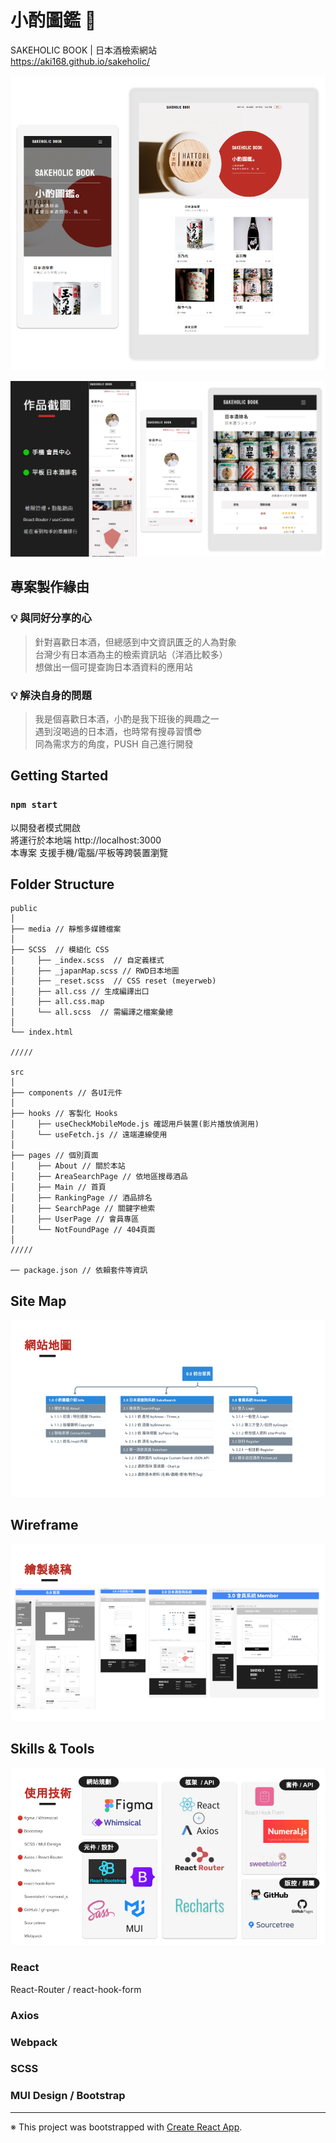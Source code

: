 # 小酌圖鑑 🍶
SAKEHOLIC BOOK | 日本酒檢索網站  
https://aki168.github.io/sakeholic/

![Image text](https://github.com/aki168/aki-cheng/raw/main/public/point4z.png)

![Image text](https://github.com/aki168/aki-cheng/raw/main/public/point2.png)


## 專案製作緣由

### 💡 與同好分享的心
>針對喜歡日本酒，但總感到中文資訊匱乏的人為對象  
台灣少有日本酒為主的檢索資訊站（洋酒比較多）  
想做出一個可提查詢日本酒資料的應用站  

### 💡 解決自身的問題
>我是個喜歡日本酒，小酌是我下班後的興趣之一  
遇到沒喝過的日本酒，也時常有搜尋習慣😎  
同為需求方的角度，PUSH 自己進行開發  



## Getting Started

### `npm start`
以開發者模式開啟  
將運行於本地端 http://localhost:3000  
本專案 支援手機/電腦/平板等跨裝置瀏覽  

## Folder Structure
```
public
│
├── media // 靜態多媒體檔案 
│
├── SCSS  // 模組化 CSS
│     ├── _index.scss  // 自定義樣式 
│     ├── _japanMap.scss // RWD日本地圖
│     ├── _reset.scss  // CSS reset (meyerweb)  
│     ├── all.css // 生成編譯出口
│     ├── all.css.map 
│     └── all.scss  // 需編譯之檔案彙總
│
└── index.html  

/////

src  
│   
├── components // 各UI元件       
│   
├── hooks // 客製化 Hooks  
│     ├── useCheckMobileMode.js 確認用戶裝置(影片播放偵測用)  
│     └── useFetch.js // 遠端連線使用  
│    
├── pages // 個別頁面  
│     ├── About // 關於本站  
│     ├── AreaSearchPage // 依地區搜尋酒品  
│     ├── Main // 首頁  
│     ├── RankingPage // 酒品排名   
│     ├── SearchPage // 關鍵字檢索  
│     ├── UserPage // 會員專區  
│     └── NotFoundPage // 404頁面  
│ 
/////  

── package.json // 依賴套件等資訊 
``` 
  
## Site Map 
![](https://github.com/aki168/aki-cheng/raw/d42856fc57c1ff0b0acb89a2e9120e170f82a51f/s-sitemap.png)


## Wireframe 
![](https://github.com/aki168/aki-cheng/raw/d42856fc57c1ff0b0acb89a2e9120e170f82a51f/s-wf.png)


## Skills & Tools 
![](https://github.com/aki168/aki-cheng/raw/d42856fc57c1ff0b0acb89a2e9120e170f82a51f/s-skill.png)
### React
React-Router / react-hook-form  
### Axios
### Webpack
### SCSS 
### MUI Design /  Bootstrap


---

※ This project was bootstrapped with [Create React App](https://github.com/facebook/create-react-app).
